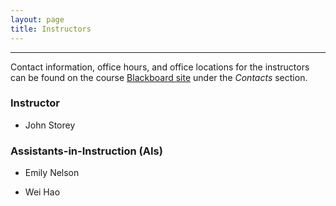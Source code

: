 ```yaml
---
layout: page
title: Instructors
---
```


---

Contact information, office hours, and office locations for the instructors can be found on the course [Blackboard site](https://blackboard.princeton.edu/webapps/pu-courseredirect-bb_bb60/find.jsp?course_id=SML201_S2016) under the *Contacts* section.  

### Instructor

- John Storey

### Assistants-in-Instruction (AIs)

- Emily Nelson

- Wei Hao